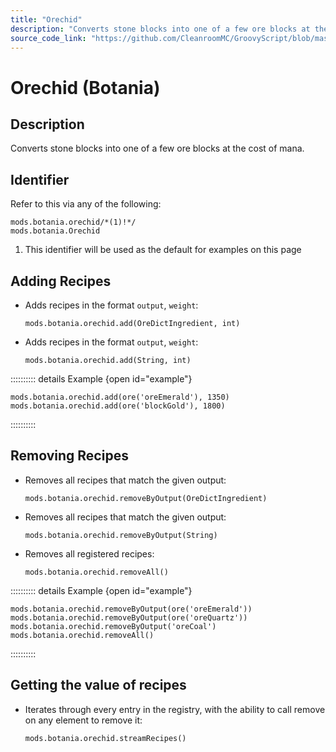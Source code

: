 ```yaml
---
title: "Orechid"
description: "Converts stone blocks into one of a few ore blocks at the cost of mana."
source_code_link: "https://github.com/CleanroomMC/GroovyScript/blob/master/src/main/java/com/cleanroommc/groovyscript/compat/mods/botania/Orechid.java"
---
```


# Orechid (Botania)

## Description

Converts stone blocks into one of a few ore blocks at the cost of mana.

## Identifier

Refer to this via any of the following:

```groovy:no-line-numbers {1}
mods.botania.orechid/*(1)!*/
mods.botania.Orechid
```

1. This identifier will be used as the default for examples on this page

## Adding Recipes

- Adds recipes in the format `output`, `weight`:

    ```groovy:no-line-numbers
    mods.botania.orechid.add(OreDictIngredient, int)
    ```

- Adds recipes in the format `output`, `weight`:

    ```groovy:no-line-numbers
    mods.botania.orechid.add(String, int)
    ```

:::::::::: details Example {open id="example"}
```groovy:no-line-numbers
mods.botania.orechid.add(ore('oreEmerald'), 1350)
mods.botania.orechid.add(ore('blockGold'), 1800)
```

::::::::::

## Removing Recipes

- Removes all recipes that match the given output:

    ```groovy:no-line-numbers
    mods.botania.orechid.removeByOutput(OreDictIngredient)
    ```

- Removes all recipes that match the given output:

    ```groovy:no-line-numbers
    mods.botania.orechid.removeByOutput(String)
    ```

- Removes all registered recipes:

    ```groovy:no-line-numbers
    mods.botania.orechid.removeAll()
    ```

:::::::::: details Example {open id="example"}
```groovy:no-line-numbers
mods.botania.orechid.removeByOutput(ore('oreEmerald'))
mods.botania.orechid.removeByOutput(ore('oreQuartz'))
mods.botania.orechid.removeByOutput('oreCoal')
mods.botania.orechid.removeAll()
```

::::::::::

## Getting the value of recipes

- Iterates through every entry in the registry, with the ability to call remove on any element to remove it:

    ```groovy:no-line-numbers
    mods.botania.orechid.streamRecipes()
    ```
